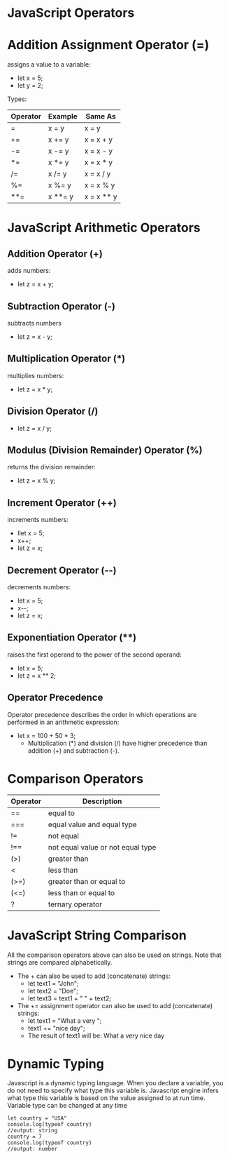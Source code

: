 # JavaScript Operators

# Addition Assignment Operator (=)

assigns a value to a variable:

- let x = 5;
- let y = 2;

Types:

| Operator | Example   | Same As      |
| -------- | --------- | ------------ |
| =        | x = y     | x = y        |
| +=       | x += y    | x = x + y    |
| -=       | x -= y    | x = x - y    |
| \*=      | x \*= y   | x = x \* y   |
| /=       | x /= y    | x = x / y    |
| %=       | x %= y    | x = x % y    |
| \*\*=    | x \*\*= y | x = x \*\* y |

# JavaScript Arithmetic Operators

## Addition Operator (+)

adds numbers:

- let z = x + y;

## Subtraction Operator (-)

subtracts numbers

- let z = x - y;

## Multiplication Operator (\*)

multiplies numbers:

- let z = x \* y;

## Division Operator (/)

- let z = x / y;

## Modulus (Division Remainder) Operator (%)

returns the division remainder:

- let z = x % y;

## Increment Operator (++)

increments numbers:

- llet x = 5;
- x++;
- let z = x;

## Decrement Operator (--)

decrements numbers:

- let x = 5;
- x--;
- let z = x;

## Exponentiation Operator (\*\*)

raises the first operand to the power of the second operand:

- let x = 5;
- let z = x \*\* 2;

## Operator Precedence

Operator precedence describes the order in which operations are performed in an arithmetic expression:

- let x = 100 + 50 \* 3;
  - Multiplication (\*) and division (/) have higher precedence than addition (+) and subtraction (-).

# Comparison Operators

| Operator | Description                       |
| -------- | --------------------------------- |
| ==       | equal to                          |
| ===      | equal value and equal type        |
| !=       | not equal                         |
| !==      | not equal value or not equal type |
| (>)      | greater than                      |
| <        | less than                         |
| (>=)     | greater than or equal to          |
| (<=)     | less than or equal to             |
| ?        | ternary operator                  |

# JavaScript String Comparison

All the comparison operators above can also be used on strings. Note that strings are compared alphabetically.

- The + can also be used to add (concatenate) strings:
  - let text1 = "John";
  - let text2 = "Doe";
  - let text3 = text1 + " " + text2;
- The += assignment operator can also be used to add (concatenate) strings:
  - let text1 = "What a very ";
  - text1 += "nice day";
  - The result of text1 will be: What a very nice day

# Dynamic Typing

Javascript is a dynamic typing language. When you declare a variable, you do not need to specify what type this variable is. Javascript engine infers what type this variable is based on the value assigned to at run time. Variable type can be changed at any time

```
let country = "USA"
console.log(typeof country)
//output: string
country = 7
console.log(typeof country)
//output: number
```
